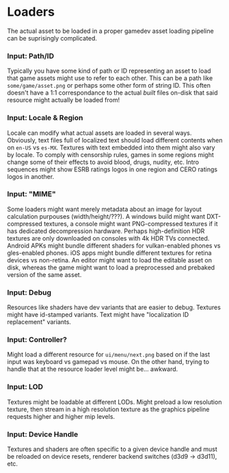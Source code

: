 # Loaders

The actual asset to be loaded in a proper gamedev asset loading pipeline can be suprisingly complicated.

### Input: Path/ID

Typically you have some kind of path or ID representing an asset to load that game assets might use to refer to each other.
This can be a path like `some/game/asset.png` or perhaps some other form of string ID.
This often doesn't have a 1:1 correspondance to the actual *built* files on-disk that said resource might actually be loaded from!

### Input: Locale & Region

Locale can modify what actual assets are loaded in several ways.
Obviously, text files full of localized text should load different contents when on `en-US` vs `es-MX`.
Textures with text embedded into them might also vary by locale.
To comply with censorship rules, games in some regions might change some of their effects to avoid blood, drugs, nudity, etc.
Intro sequences might show ESRB ratings logos in one region and CERO ratings logos in another.

### Input: "MIME"

Some loaders might want merely metadata about an image for layout calculation purpouses (width/height/???).
A windows build might want DXT-compressed textures, a console might want PNG-compressed textures if it has dedicated decompression hardware.
Perhaps high-definition HDR textures are only downloaded on consoles with 4k HDR TVs connected.
Android APKs might bundle different shaders for vulkan-enabled phones vs gles-enabled phones.
iOS apps might bundle different textures for retina devices vs non-retina.
An editor might want to load the editable asset on disk, whereas the game might want to load a preprocessed and prebaked version of the same asset.

### Input: Debug

Resources like shaders have dev variants that are easier to debug.
Textures might have id-stamped variants.
Text might have "localization ID replacement" variants.

### Input: Controller?

Might load a different resource for `ui/menu/next.png` based on if the last input was keyboard vs gamepad vs mouse.
On the other hand, trying to handle that at the resource loader level might be... awkward.

### Input: LOD

Textures might be loadable at different LODs.  Might preload a low resolution texture, then stream in a high resolution texture as the graphics pipeline requests higher and higher mip levels.

### Input: Device Handle

Textures and shaders are often specific to a given device handle and must be reloaded on device resets, renderer backend switches (d3d9 -> d3d11), etc.

